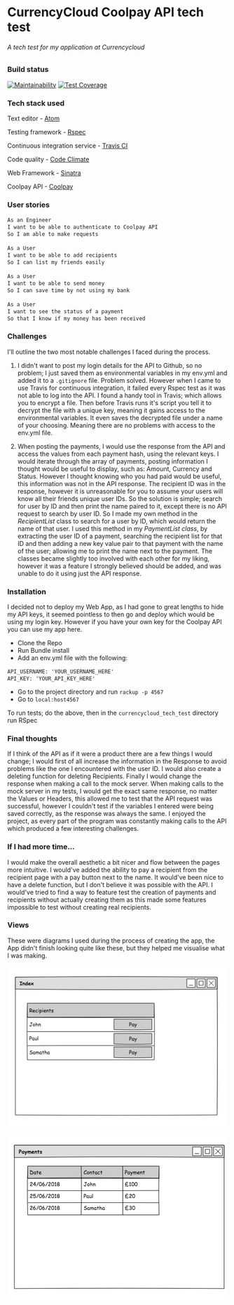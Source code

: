# CurrencyCloud Coolpay API tech test

###### A tech test for my application at Currencycloud

### Build status

[![Maintainability](https://api.codeclimate.com/v1/badges/dcca0f8e11e2c566a12b/maintainability)](https://codeclimate.com/github/Raefey/currencycloud_tech_test/maintainability)
[![Test Coverage](https://api.codeclimate.com/v1/badges/dcca0f8e11e2c566a12b/test_coverage)](https://codeclimate.com/github/Raefey/currencycloud_tech_test/test_coverage)

### Tech stack used
Text editor - [Atom](https://atom.io/)

Testing framework - [Rspec](http://rspec.info/)

Continuous integration service - [Travis CI](https://travis-ci.org/)

Code quality - [Code Climate](https://codeclimate.com/)

Web Framework - [Sinatra](http://sinatrarb.com/)

Coolpay API - [Coolpay](https://coolpayapi.docs.apiary.io/)
### User stories

```
As an Engineer
I want to be able to authenticate to Coolpay API
So I am able to make requests

As a User
I want to be able to add recipients
So I can list my friends easily

As a User
I want to be able to send money
So I can save time by not using my bank

As a User
I want to see the status of a payment
So that I know if my money has been received
```

### Challenges
I'll outline the two most notable challenges I faced during the process.

1. I didn't want to post my login details for the API to Github, so no problem; I just saved them as environmental variables in my env.yml and added it to a `.gitignore` file. Problem solved. However when I came to use Travis for continuous integration, it failed every Rspec test as it was not able to log into the API. I found a handy tool in Travis; which allows  you to encrypt a file. Then before Travis runs it's script you tell it to decrypt the file with a unique key, meaning it gains access to the environmental variables. It even saves the decrypted file under a name of your choosing. Meaning there are no problems with access to the env.yml file.

2. When posting the payments, I would use the response from the API and access the values from each payment hash, using the relevant keys. I would iterate through the array of payments, posting information I thought would be useful to display, such as: Amount, Currency and Status. However I thought knowing who you had paid would be useful, this information was not in the API response. The recipient ID was in the response, however it is unreasonable for you to assume your users will know all their friends unique user IDs. So the solution is simple; search for user by ID and then print the name paired to it, except there is no API request to search by user ID. So I made my own method in the *RecipientList* class to search for a user by ID, which would return the name of that user. I used this method in my *PaymentList class*, by extracting the user ID of a payment, searching the recipient list for that ID and then adding a new key value pair to that payment with the name of the user; allowing me to print the name next to the payment. The classes became slightly too involved with each other for my liking, however it was a feature I strongly believed should be added, and was unable to do it using just the API response.

### Installation

I decided not to deploy my Web App, as I had gone to great lengths to hide my API keys, it seemed pointless to then go and deploy which would be using my login key. However if you have your own key for the Coolpay API you can use my app here.

- Clone the Repo
- Run Bundle install
- Add an env.yml file with the following:
```
API_USERNAME: 'YOUR_USERNAME_HERE'
API_KEY: 'YOUR_API_KEY_HERE'
```
- Go to the project directory and run `rackup -p 4567`
- Go to `local:host4567`

To run tests; do the above, then in the `currencycloud_tech_test` directory run RSpec

### Final thoughts

If I think of the API as if it were a product there are a few things I would change; I would first of all increase the information in the Response to avoid problems like the one I encountered with the user ID. I would also create a deleting function for deleting Recipients. Finally I would change the response when making a call to the mock server. When making calls to the mock server in my tests, I would get the exact same response, no matter the Values or Headers, this allowed me to test that the API request was successful, however I couldn't test if the variables I entered were being saved correctly, as the response was always the same. I enjoyed the project, as every part of the program was constantly making calls to the API which produced a few interesting challenges.



### If I had more time...

I would make the overall aesthetic a bit nicer and flow between the pages more intuitive. I would've added the ability to pay a recipient from the recipient page with a pay button next to the name. It would've been nice to have a delete function, but I don't believe it was possible with the API.
I would've tried to find a way to feature test the creation of payments and recipients without actually creating them as this made some features impossible to test without creating real recipients.

### Views
 These were diagrams I used during the process of creating the app, the App didn't finish looking quite like these, but they helped me visualise what I was making.

![Index](./pictures/index_view.png)

![Payments](./pictures/payments_view.png)
